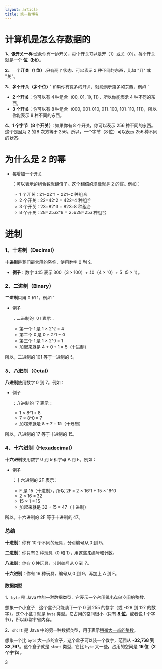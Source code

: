 ```yaml
---
layout: article
title: 第一篇博客
---
```


# 计算机是怎么存数据的

**1、像开关一样**:想象你有一排开关，每个开关可以是开（1）或关（0）。每个开关就是一个 **位（bit）**。

**2、一个开关（1 位）**:只有两个状态，可以表示 2 种不同的东西，比如 "开" 或 "关"。

**3、多个开关（多个位）**：如果你有更多的开关，就能表示更多的东西。例如：

- **2 个开关**：你可以有 4 种组合（00, 01, 10, 11），所以你能表示 4 种不同的东西。
- **3 个开关**：你可以有 8 种组合（000, 001, 010, 011, 100, 101, 110, 111），所以你能表示 8 种不同的东西。

**4、1 个字节（8 个开关）**：如果你有 8 个开关，你可以表示 256 种不同的东西。这个是因为 2 的 8 次方等于 256。所以，一个字节（8 位）可以表示 256 种不同的状态。

# 为什么是 2 的幂

- 每增加一个开关

  ：可以表示的组合数就翻倍了。这个翻倍的规律就是 2 的幂。例如：

  - 1 个开关：21=22^1 = 221=2 种组合
  - 2 个开关：22=42^2 = 422=4 种组合
  - 3 个开关：23=82^3 = 823=8 种组合
  - 8 个开关：28=2562^8 = 25628=256 种组合

# 进制

### 1、十进制（Decimal）

**十进制**是我们最常用的系统，使用数字 0 到 9。

- **例子**：数字 345 表示 300（3 × 100）+ 40（4 × 10）+ 5（5 × 1）。

### 2、二进制（Binary）

**二进制**只用 0 和 1。例如：

- 例子

  ：二进制的 101 表示：

  - 第一个 1 是 1 × 2^2 = 4
  - 第二个 0 是 0 × 2^1 = 0
  - 第三个 1 是 1 × 2^0 = 1
  - 加起来就是 4 + 0 + 1 = 5（十进制）

所以，二进制的 101 等于十进制的 5。

### 3、八进制（Octal）

**八进制**使用数字 0 到 7。例如：

- 例子

  ：八进制的 17 表示：

  - 1 × 8^1 = 8
  - 7 × 8^0 = 7
  - 加起来就是 8 + 7 = 15（十进制）

所以，八进制的 17 等于十进制的 15。

### 4、十六进制（Hexadecimal）

**十六进制**使用数字 0 到 9 和字母 A 到 F。例如：

- 例子

  ：十六进制的 2F 表示：

  - F 是 15（十进制），所以 2F = 2 × 16^1 + 15 × 16^0
  - 2 × 16 = 32
  - 15 × 1 = 15
  - 加起来就是 32 + 15 = 47（十进制）

所以，十六进制的 2F 等于十进制的 47。

### 总结

**十进制**：你有 10 个不同的玩具，分别编号从 0 到 9。

**二进制**：你只有 2 种玩具（0 和 1），用这些来编号和计数。

**八进制**：你有 8 种玩具，分别编号从 0 到 7。

**十六进制**：你有 16 种玩具，编号从 0 到 9，再加上 A 到 F。









#### 数据类型

1、`byte` 是 Java 中的一种数据类型，它表示一个<u>占用很小存储空间的整数</u>。

想象一个小盒子，这个盒子只能装下一个 0 到 255 的数字（或 -128 到 127 的数字）。这个小盒子就是 `byte` 类型。它占用的空间很小（只有 **<u>8 位</u>**，或者说 1 个字节），所以非常节省内存。

2、`short` 是 Java 中的另一种数据类型，用于表示<u>稍微大一点的整数</u>。

想象一个比 `byte` 大一点的盒子，这个盒子可以装一个数字，范围从 **-32,768 到 32,767**。这个盒子就是 `short` 类型。它比 `byte` 大一些，占用的空间是 **16 位（2 个字节）**。

3